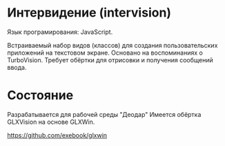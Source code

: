 Интервидение (intervision)
===========

Язык програмирования: JavaScript.

Встраиваемый набор видов (классов) для создания пользовательских приложений на текстовом экране.
Основано на воспоминаниях о TurboVision.
Требует обёртки для отрисовки и получения сообщений ввода.

Состояние
===========

Разрабатывается для рабочей среды "Деодар"
Имеется обёртка GLXVision на основе GLXWin.

https://github.com/exebook/glxwin

